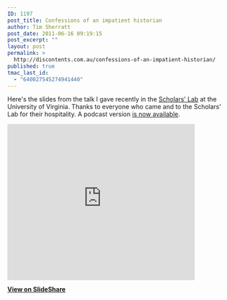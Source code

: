 ```yaml
---
ID: 1197
post_title: Confessions of an impatient historian
author: Tim Sherratt
post_date: 2011-06-16 09:19:15
post_excerpt: ""
layout: post
permalink: >
  http://discontents.com.au/confessions-of-an-impatient-historian/
published: true
tmac_last_id:
  - "640027545274941440"
---
```

Here's the slides from the talk I gave recently in the [Scholars' Lab][1] at the University of Virginia. Thanks to everyone who came and to the Scholars' Lab for their hospitality. A podcast version [is now available][2]. <div style="width:425px" id="__ss_8251073">
  <iframe src="http://www.slideshare.net/slideshow/embed_code/8251073" width="425" height="355" frameborder="0" marginwidth="0" marginheight="0" scrolling="no"></iframe> <strong style="display:block;margin:12px 0 4px"><a href="http://www.slideshare.net/wragge/confessionspdf" title="Confessions of an impatient historian">View on SlideShare</a></strong>
</div>

 [1]: http://www.scholarslab.org/
 [2]: http://www.scholarslab.org/podcasts/tim-sherratt-confessions-of-an-impatient-historian/